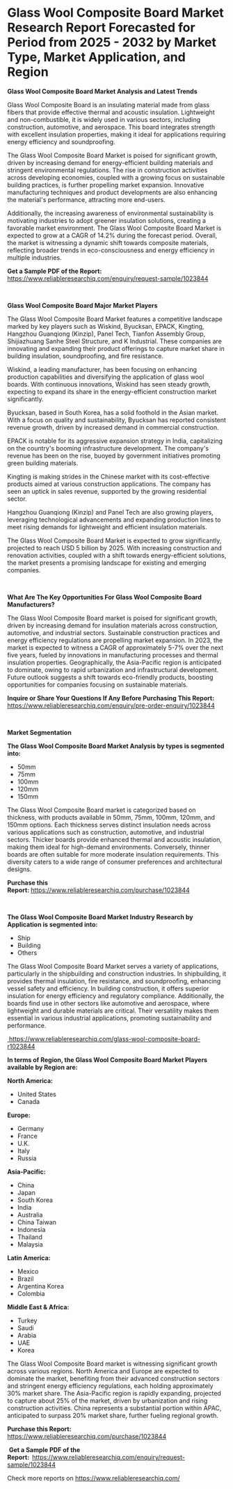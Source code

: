 <p><h1>Glass Wool Composite Board Market Research Report Forecasted for Period from 2025 -  2032 by Market Type, Market Application, and Region</h1></p><p><strong>Glass Wool Composite Board Market Analysis and Latest Trends</strong></p>
<p><p>Glass Wool Composite Board is an insulating material made from glass fibers that provide effective thermal and acoustic insulation. Lightweight and non-combustible, it is widely used in various sectors, including construction, automotive, and aerospace. This board integrates strength with excellent insulation properties, making it ideal for applications requiring energy efficiency and soundproofing.</p><p>The Glass Wool Composite Board Market is poised for significant growth, driven by increasing demand for energy-efficient building materials and stringent environmental regulations. The rise in construction activities across developing economies, coupled with a growing focus on sustainable building practices, is further propelling market expansion. Innovative manufacturing techniques and product developments are also enhancing the material's performance, attracting more end-users.</p><p>Additionally, the increasing awareness of environmental sustainability is motivating industries to adopt greener insulation solutions, creating a favorable market environment. The Glass Wool Composite Board Market is expected to grow at a CAGR of 14.2% during the forecast period. Overall, the market is witnessing a dynamic shift towards composite materials, reflecting broader trends in eco-consciousness and energy efficiency in multiple industries.</p></p>
<p><strong>Get a Sample PDF of the Report:&nbsp;</strong> <a href="https://www.reliableresearchiq.com/enquiry/request-sample/1023844?utm_campaign=2297&utm_medium=2&utm_source=Github&utm_content=ia&utm_term=07032025&utm_id=glass-wool-composite-board">https://www.reliableresearchiq.com/enquiry/request-sample/1023844</a></p>
<p>&nbsp;</p>
<p><strong>Glass Wool Composite Board Major Market Players</strong></p>
<p><p>The Glass Wool Composite Board Market features a competitive landscape marked by key players such as Wiskind, Byucksan, EPACK, Kingting, Hangzhou Guanqiong (Kinzip), Panel Tech, Tianfon Assembly Group, Shijiazhuang Sanhe Steel Structure, and K Industrial. These companies are innovating and expanding their product offerings to capture market share in building insulation, soundproofing, and fire resistance.</p><p>Wiskind, a leading manufacturer, has been focusing on enhancing production capabilities and diversifying the application of glass wool boards. With continuous innovations, Wiskind has seen steady growth, expecting to expand its share in the energy-efficient construction market significantly.</p><p>Byucksan, based in South Korea, has a solid foothold in the Asian market. With a focus on quality and sustainability, Byucksan has reported consistent revenue growth, driven by increased demand in commercial construction. </p><p>EPACK is notable for its aggressive expansion strategy in India, capitalizing on the country's booming infrastructure development. The company's revenue has been on the rise, buoyed by government initiatives promoting green building materials.</p><p>Kingting is making strides in the Chinese market with its cost-effective products aimed at various construction applications. The company has seen an uptick in sales revenue, supported by the growing residential sector.</p><p>Hangzhou Guanqiong (Kinzip) and Panel Tech are also growing players, leveraging technological advancements and expanding production lines to meet rising demands for lightweight and efficient insulation materials.</p><p>The Glass Wool Composite Board Market is expected to grow significantly, projected to reach USD 5 billion by 2025. With increasing construction and renovation activities, coupled with a shift towards energy-efficient solutions, the market presents a promising landscape for existing and emerging companies.</p></p>
<p>&nbsp;</p>
<p><strong>What Are The Key Opportunities For Glass Wool Composite Board Manufacturers?</strong></p>
<p><p>The Glass Wool Composite Board market is poised for significant growth, driven by increasing demand for insulation materials across construction, automotive, and industrial sectors. Sustainable construction practices and energy efficiency regulations are propelling market expansion. In 2023, the market is expected to witness a CAGR of approximately 5-7% over the next five years, fueled by innovations in manufacturing processes and thermal insulation properties. Geographically, the Asia-Pacific region is anticipated to dominate, owing to rapid urbanization and infrastructural development. Future outlook suggests a shift towards eco-friendly products, boosting opportunities for companies focusing on sustainable materials.</p></p>
<p><strong>Inquire or Share Your Questions If Any Before Purchasing This Report:</strong> <a href="https://www.reliableresearchiq.com/enquiry/pre-order-enquiry/1023844?utm_campaign=2297&utm_medium=2&utm_source=Github&utm_content=ia&utm_term=07032025&utm_id=glass-wool-composite-board">https://www.reliableresearchiq.com/enquiry/pre-order-enquiry/1023844</a></p>
<p>&nbsp;</p>
<p><strong>Market Segmentation</strong></p>
<p><strong>The Glass Wool Composite Board Market Analysis by types is segmented into:</strong></p>
<p><ul><li>50mm</li><li>75mm</li><li>100mm</li><li>120mm</li><li>150mm</li></ul></p>
<p><p>The Glass Wool Composite Board market is categorized based on thickness, with products available in 50mm, 75mm, 100mm, 120mm, and 150mm options. Each thickness serves distinct insulation needs across various applications such as construction, automotive, and industrial sectors. Thicker boards provide enhanced thermal and acoustic insulation, making them ideal for high-demand environments. Conversely, thinner boards are often suitable for more moderate insulation requirements. This diversity caters to a wide range of consumer preferences and architectural designs.</p></p>
<p><strong>Purchase this Report:&nbsp;</strong><a href="https://www.reliableresearchiq.com/purchase/1023844?utm_campaign=2297&utm_medium=2&utm_source=Github&utm_content=ia&utm_term=07032025&utm_id=glass-wool-composite-board">https://www.reliableresearchiq.com/purchase/1023844</a></p>
<p>&nbsp;</p>
<p><strong>The Glass Wool Composite Board Market Industry Research by Application is segmented into:</strong></p>
<p><ul><li>Ship</li><li>Building</li><li>Others</li></ul></p>
<p><p>The Glass Wool Composite Board Market serves a variety of applications, particularly in the shipbuilding and construction industries. In shipbuilding, it provides thermal insulation, fire resistance, and soundproofing, enhancing vessel safety and efficiency. In building construction, it offers superior insulation for energy efficiency and regulatory compliance. Additionally, the boards find use in other sectors like automotive and aerospace, where lightweight and durable materials are critical. Their versatility makes them essential in various industrial applications, promoting sustainability and performance.</p></p>
<p><a href="https://www.reliableresearchiq.com/glass-wool-composite-board-r1023844?utm_campaign=2297&utm_medium=2&utm_source=Github&utm_content=ia&utm_term=07032025&utm_id=glass-wool-composite-board">&nbsp;https://www.reliableresearchiq.com/glass-wool-composite-board-r1023844</a></p>
<p><strong>In terms of Region, the Glass Wool Composite Board Market Players available by Region are:</strong></p>
<p>
    <p> <strong> North America: </strong>
        <ul>
            <li>United States</li>
            <li>Canada</li>
        </ul>
        </p> 
    <p> <strong> Europe: </strong>
        <ul>
            <li>Germany</li>
            <li>France</li>
            <li>U.K.</li>
            <li>Italy</li>
            <li>Russia</li>
        </ul>
        </p> 
    <p> <strong> Asia-Pacific: </strong>
        <ul>
            <li>China</li>
            <li>Japan</li>
            <li>South Korea</li>
            <li>India</li>
            <li>Australia</li>
            <li>China Taiwan</li>
            <li>Indonesia</li>
            <li>Thailand</li>
            <li>Malaysia</li>
        </ul>
        </p> 
    <p> <strong> Latin America: </strong>
        <ul>
            <li>Mexico</li>
            <li>Brazil</li>
            <li>Argentina Korea</li>
            <li>Colombia</li>
        </ul>
        </p> 
    <p> <strong> Middle East & Africa: </strong>
        <ul>
            <li>Turkey</li>
            <li>Saudi</li>
            <li>Arabia</li>
            <li>UAE</li>
            <li>Korea</li>
        </ul>
    </p>
    </p>
<p><p>The Glass Wool Composite Board market is witnessing significant growth across various regions. North America and Europe are expected to dominate the market, benefiting from their advanced construction sectors and stringent energy efficiency regulations, each holding approximately 30% market share. The Asia-Pacific region is rapidly expanding, projected to capture about 25% of the market, driven by urbanization and rising construction activities. China represents a substantial portion within APAC, anticipated to surpass 20% market share, further fueling regional growth.</p></p>
<p><strong>Purchase this Report: </strong><a href="https://www.reliableresearchiq.com/purchase/1023844?utm_campaign=2297&utm_medium=2&utm_source=Github&utm_content=ia&utm_term=07032025&utm_id=glass-wool-composite-board">https://www.reliableresearchiq.com/purchase/1023844</a></p>
<p>&nbsp;<strong>Get a Sample PDF of the Report:&nbsp;&nbsp;</strong><a href="https://www.reliableresearchiq.com/enquiry/request-sample/1023844?utm_campaign=2297&utm_medium=2&utm_source=Github&utm_content=ia&utm_term=07032025&utm_id=glass-wool-composite-board">https://www.reliableresearchiq.com/enquiry/request-sample/1023844</a></p>
<p><strong></strong></p>
<p>Check more reports on <a href="https://www.reliableresearchiq.com/?utm_campaign=2297&utm_medium=2&utm_source=Github&utm_content=ia&utm_term=07032025&utm_id=glass-wool-composite-board">https://www.reliableresearchiq.com/</a></p>
